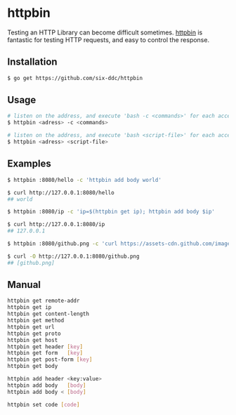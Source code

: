 # httpbin

Testing an HTTP Library can become difficult sometimes.
[httpbin](https://github.com/six-ddc/httpbin) is fantastic for testing HTTP requests, and easy to control the response.

## Installation

```bash
$ go get https://github.com/six-ddc/httpbin
```

## Usage

```bash
# listen on the address, and execute 'bash -c <commands>' for each accepted HTTP request
$ httpbin <adress> -c <commands>

# listen on the address, and execute 'bash <script-file>' for each accepted HTTP request
$ httpbin <adress> <script-file>
```

## Examples

```bash
$ httpbin :8080/hello -c 'httpbin add body world'

$ curl http://127.0.0.1:8080/hello
## world
```

```bash
$ httpbin :8080/ip -c 'ip=$(httpbin get ip); httpbin add body $ip'

$ curl http://127.0.0.1:8080/ip
## 127.0.0.1
```

```bash
$ httpbin :8080/github.png -c 'curl https://assets-cdn.github.com/images/modules/logos_page/GitHub-Mark.png | httpbin add body'

$ curl -O http://127.0.0.1:8080/github.png
## [github.png]
```

## Manual

```bash
httpbin get remote-addr
httpbin get ip
httpbin get content-length
httpbin get method
httpbin get url
httpbin get proto
httpbin get host
httpbin get header [key]
httpbin get form   [key]
httpbin get post-form [key]
httpbin get body

httpbin add header <key:value>
httpbin add body   [body]
httpbin add body < [body]

httpbin set code [code]
```
